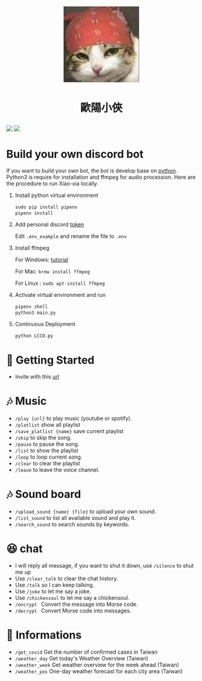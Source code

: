 

# <p align="center"><img src="https://github.com/OuYangMinOa/Xiao-Xia/blob/main/icon.png" width = '200' height="200" ></img> </p>

# <p align="center">歐陽小俠</p>
![](https://img.shields.io/github/pipenv/locked/dependency-version/ncuphysics/hack_bot/py-cord)
![](https://img.shields.io/bower/l/mi)

# Build your own discord bot

If you want to build your own bot, the bot is develop base on [python](https://www.python.org). Python3 is require for installation and ffmpeg for audio procession. Here are the procedure to run Xiao-xia locally.

1. Install python virtual environment
    ```shell
    sudo pip install pipenv
    pipenv install
    ```
2. Add personal discord [token](https://discord.com/developers/docs/topics/oauth2) 

	Edit  `.env_example` and rename the file to `.env`
    
3. Install ffmpeg

	For Windows: [tutorial](https://blog.gregzaal.com/how-to-install-ffmpeg-on-windows/)

	For Mac: `brew install ffmpeg`

    For Linux : `sudo apt-install ffmpeg`

4. Activate virtual environment and run
    ```shell
    pipenv shell
    python3 main.py
    ```
5. Continuous Deployment
    ```
    python LCCD.py
    ```

# :rocket: Getting Started

* Invite with this [url](https://discord.com/api/oauth2/authorize?client_id=851419786465771520&permissions=8&scope=bot%20applications.commands)

# :notes: Music

* `/play {url}` to play music (youtube or spotify).
* `/platlist` show all playlist
* `/save_platlist {name}` save current playlist
* `/skip` to skip the song.
* `/pause` to pause the song.
* `/list` to show the playlist
* `/loop` to loop current song.
* `/clear`  to clear the playlist
* `/leave` to leave the voice channel.

# :notes: Sound board
* `/upload_sound {name} {file}` to upload your own sound.
* `/list_sound` to list all available sound and play it.
* `/search_sound` to search sounds by keywords.
# :laughing: chat
* I will reply all message, if you want to shut it down, use `/silence` to shut me up
* Use `/clear_talk` to clear the chat history.
* Use `/talk` so I can keep talking.
* Use `/joke` to let me say a joke.
* Use `/chickensoul` to let me say a chickensoul.
* `/encrypt ` Convert the message into Morse code.
* `/decrypt ` Convert Morse code into messages.


# :bookmark_tabs: Informations
* `/get_covid` Get the number of confirmed cases in Taiwan
* `/weather_day` Get today's Weather Overview (Taiwan)
* `/weather_week` Get weather overview for the week ahead (Taiwan)
* `/weather_pos` One-day weather forecast for each city area (Taiwan)
